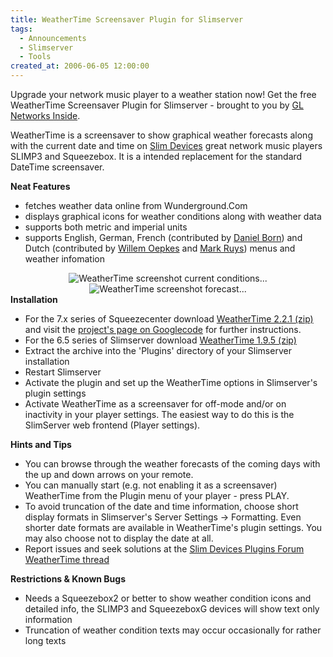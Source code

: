 ```yaml
---
title: WeatherTime Screensaver Plugin for Slimserver
tags:
  - Announcements
  - Slimserver
  - Tools
created_at: 2006-06-05 12:00:00
---
```


Upgrade your network music player to a weather station now! Get the free WeatherTime Screensaver Plugin for Slimserver - brought to you by <a title="GL Networks Inside" href="http://inside.glnetworks.de/">GL Networks Inside</a>.

WeatherTime is a screensaver to show graphical weather forecasts along with the current date and time on <a href="http://www.slimdevices.com/">Slim Devices</a> great network music players SLIMP3 and Squeezebox. It is a intended replacement for the standard DateTime screensaver.

<strong>Neat Features</strong>
<ul>
	<li>fetches weather data online from Wunderground.Com</li>
	<li>displays graphical icons for weather conditions along with weather data</li>
	<li>supports both metric and imperial units</li>
	<li>supports English, German, French (contributed by <a title="mail Daniel Born" href="mailto:born_daniel@yahoo.com">Daniel Born</a>) and Dutch (contributed by <a title="mail Willem Oepkes" href="mailto:oepkes@klq.nl">Willem Oepkes</a> and <a title="mail Mark Ruys" href="mailto:mark@paracas.nl">Mark Ruys</a>) menus and weather infomation</li>
</ul>
<div style="text-align: center"><img alt="WeatherTime screenshot current conditions..." id="image8" src="/2006/03/11/weathertime-screensaver-plugin-for-slimserver/WeatherTime-screen2.jpg" /></div>
<div style="text-align: center"><img id="image10" alt="WeatherTime screenshot forecast..." src="/2006/03/11/weathertime-screensaver-plugin-for-slimserver/WeatherTime-screen3.jpg" /></div>
<strong>
Installation</strong>
<ul>
	<li>For the 7.x series of Squeezecenter download <a href="/2006/03/11/weathertime-screensaver-plugin-for-slimserver/Plugins-WeatherTime-Plugin%20r152.zip" title="Plugins-WeatherTime-Plugin r152.zip">WeatherTime 2.2.1 (zip)</a> and visit the <a title="WeatherTime Project on Google Code" target="_blank" href="http://weathertime.googlecode.com">project's page on Googlecode</a> for further instructions.</li>
	<li>For the 6.5 series of Slimserver download <a href="/2006/03/11/weathertime-screensaver-plugin-for-slimserver/weathertime_1_9_5.zip">WeatherTime 1.9.5 (zip)</a></li>
	<li>Extract the archive into the 'Plugins' directory of your Slimserver installation</li>
	<li>Restart Slimserver</li>
	<li>Activate the plugin and set up the WeatherTime options in Slimserver's plugin settings</li>
	<li>Activate WeatherTime as a screensaver for off-mode and/or on inactivity in your player settings. The easiest way to do this is the SlimServer web frontend (Player settings).</li>
</ul>
<strong>Hints and Tips</strong>
<ul>
	<li>You can browse through the weather forecasts of the coming days with the up and down arrows on your remote.</li>
	<li>You can manually start (e.g. not enabling it as a screensaver) WeatherTime from the Plugin menu of your player - press PLAY.</li>
	<li>To avoid truncation of the date and time information, choose short display formats in Slimserver's Server Settings -> Formatting. Even shorter date formats are available in WeatherTime's plugin settings. You may also choose not to display the date at all.</li>
	<li>Report issues and seek solutions at the <a title="Slim Devices Forum" href="http://forums.slimdevices.com/showthread.php?t=21989">Slim Devices Plugins Forum WeatherTime thread</a></li>
</ul>
<strong>Restrictions & Known Bugs</strong>
<ul>
	<li>Needs a Squeezebox2 or better to show weather condition icons and detailed info, the SLIMP3 and SqueezeboxG devices will show text only information</li>
	<li>Truncation of weather condition texts may occur occasionally for rather long texts</li>
</ul>
